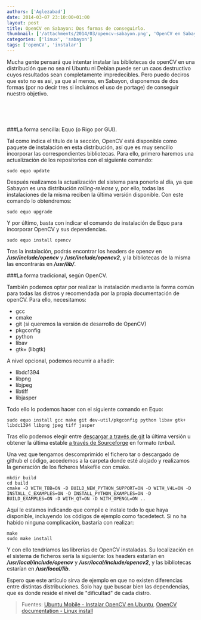 ```yaml
---
authors: ['Aglezabad']
date: 2014-03-07 23:10:00+01:00
layout: post
title: OpenCV en Sabayon: Dos formas de conseguirlo.
thumbnail: ['/attachments/2014/03/opencv-sabayon.png', 'OpenCV en Sabayon']
categories: ['linux', 'sabayon']
tags: ['openCV', 'instalar']
---
```


Mucha gente pensará que intentar instalar las bibliotecas de openCV en una distribución que no sea ni Ubuntu ni Debian puede ser un caos destructivo cuyos resultados sean completamente impredecibles. Pero puedo deciros que esto no es así, ya que al menos, en Sabayon, disponemos de dos formas (por no decir tres si incluimos el uso de portage) de conseguir nuestro objetivo.

<br/>
<br/>
<br/>

###La forma sencilla: Equo (o Rigo por GUI).

Tal como indica el título de la sección, OpenCV está disponible como paquete de instalación en esta distribución, así que es muy sencillo incorporar las correspondientes bibliotecas. Para ello, primero haremos una actualización de los repositorios con el siguiente comando:

    sudo equo update

Después realizamos la actualización del sistema para ponerlo al día, ya que Sabayon es una distribución *rolling-release* y, por ello, todas las instalaciones de la misma reciben la última versión disponible. Con este comando lo obtendremos:

    sudo equo upgrade

Y por último, basta con indicar el comando de instalación de Equo para incorporar OpenCV y sus dependencias.

    sudo equo install opencv

Tras la instalación, podrás encontrar los headers de opencv en ***/usr/include/opencv*** y ***/usr/include/opencv2***, y la bibliotecas de la misma las encontrarás en ***/usr/lib/***.

###La forma tradicional, según OpenCV.

También podemos optar por realizar la instalación mediante la forma común para todas las distros y recomendada por la propia documentación de openCV. Para ello, necesitamos:

* gcc
* cmake
* git (si queremos la versión de desarrollo de OpenCV)
* pkgconfig
* python
* libav
* gtk+ (libgtk)

A nivel opcional, podemos recurrir a añadir:

* libdc1394
* libpng
* libjpeg
* libtiff
* libjasper

Todo ello lo podemos hacer con el siguiente comando en Equo:

    sudo equo install gcc make git dev-util/pkgconfig python libav gtk+ libdc1394 libpng jpeg tiff jasper

Tras ello podemos elegir entre [descargar a través de git](https://github.com/Itseez/opencv.git) la última versión u obtener la última estable [a través de Sourceforge](http://sourceforge.net/projects/opencvlibrary) en formato *tarball*.

Una vez que tengamos descomprimido el fichero tar o descargado de github el código, accedemos a la carpeta donde esté alojado y realizamos la generación de los ficheros Makefile con cmake.

    mkdir build
    cd build
    cmake -D WITH_TBB=ON -D BUILD_NEW_PYTHON_SUPPORT=ON -D WITH_V4L=ON -D INSTALL_C_EXAMPLES=ON -D INSTALL_PYTHON_EXAMPLES=ON -D BUILD_EXAMPLES=ON -D WITH_QT=ON -D WITH_OPENGL=ON ..

Aquí le estamos indicando que compile e instale todo lo que haya disponible, incluyendo los códigos de ejemplo como facedetect. Si no ha habido ninguna complicación, bastaría con realizar:

    make
    sudo make install

Y con ello tendríamos las librerías de OpenCV instaladas. Su localización en el sistema de ficheros sería la siguiente: los headers estarían en ***/usr/local/include/opencv*** y ***/usr/local/include/opencv2***, y las bibliotecas estarían en ***/usr/local/lib***.

Espero que este artículo sirva de ejemplo en que no existen diferencias entre distintas distribuciones. Solo hay que buscar bien las dependencias, que es donde reside el nivel de "dificultad" de cada distro.

>Fuentes: [Ubuntu Mobile - Instalar OpenCV en Ubuntu](http://www.ubuntu-mobile.net/instalar-opencv-en-ubuntu/), [OpenCV documentation - Linux install](http://docs.opencv.org/doc/tutorials/introduction/linux_install/linux_install.html)
